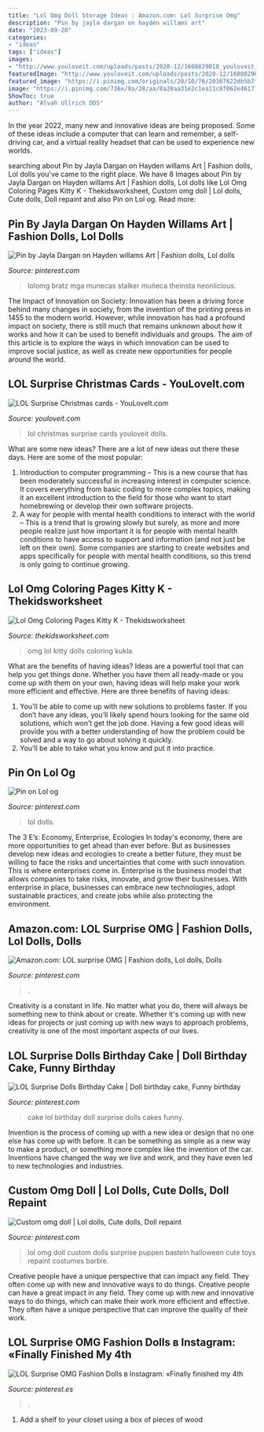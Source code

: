 ```yaml
---
title: "Lol Omg Doll Storage Ideas : Amazon.com: Lol Surprise Omg"
description: "Pin by jayla dargan on hayden willams art"
date: "2023-09-20"
categories:
- "ideas"
tags: ["ideas"]
images:
- "http://www.youloveit.com/uploads/posts/2020-12/1608829018_youloveit_com_lol_surprise_christmas_cards09.jpg"
featuredImage: "http://www.youloveit.com/uploads/posts/2020-12/1608829018_youloveit_com_lol_surprise_christmas_cards09.jpg"
featured_image: "https://i.pinimg.com/originals/20/10/76/20107622db5b7ffbf8e15fc980d6ee99.jpg"
image: "https://i.pinimg.com/736x/8a/28/aa/8a28aa31e2c1ea11c8f062e461779974.jpg"
ShowToc: true
author: "Alvah Ullrich DDS"
---
```



In the year 2022, many new and innovative ideas are being proposed. Some of these ideas include a computer that can learn and remember, a self-driving car, and a virtual reality headset that can be used to experience new worlds.

	

		
searching about Pin by Jayla Dargan on Hayden willams Art | Fashion dolls, Lol dolls you've came to the right place. We have 8 Images about Pin by Jayla Dargan on Hayden willams Art | Fashion dolls, Lol dolls like Lol Omg Coloring Pages Kitty K - Thekidsworksheet, Custom omg doll | Lol dolls, Cute dolls, Doll repaint and also Pin on Lol og. Read more:
		
    
## Pin By Jayla Dargan On Hayden Willams Art | Fashion Dolls, Lol Dolls

<img loading=lazy src="https://i.pinimg.com/736x/76/ec/41/76ec411732b2fefe8720bc2c54fcc407.jpg" onerror="this.onerror=null;this.src='https://tse4.mm.bing.net/th?id=OIP.3ap9CfvMLLMOMTilPQDLsAHaHa&amp;pid=15.1';" alt="Pin by Jayla Dargan on Hayden willams Art | Fashion dolls, Lol dolls">

_Source: pinterest.com_

>lolomg bratz mga munecas stalker muñeca theinsta neonlicious. 

	

The Impact of Innovation on Society:
Innovation has been a driving force behind many changes in society, from the invention of the printing press in 1455 to the modern world. However, while innovation has had a profound impact on society, there is still much that remains unknown about how it works and how it can be used to benefit individuals and groups. The aim of this article is to explore the ways in which innovation can be used to improve social justice, as well as create new opportunities for people around the world.

    
## LOL Surprise Christmas Cards - YouLoveIt.com

<img loading=lazy src="http://www.youloveit.com/uploads/posts/2020-12/1608829018_youloveit_com_lol_surprise_christmas_cards09.jpg" onerror="this.onerror=null;this.src='https://tse1.mm.bing.net/th?id=OIP.SJtAtnJarOqbdXsQwiEI2AHaGV&amp;pid=15.1';" alt="LOL Surprise Christmas cards - YouLoveIt.com">

_Source: youloveit.com_

>lol christmas surprise cards youloveit dolls. 

	

What are some new ideas?
There are a lot of new ideas out there these days. Here are some of the most popular: 
1) Introduction to computer programming – This is a new course that has been moderately successful in increasing interest in computer science. It covers everything from basic coding to more complex topics, making it an excellent introduction to the field for those who want to start homebrewing or develop their own software projects. 
2) A way for people with mental health conditions to interact with the world – This is a trend that is growing slowly but surely, as more and more people realize just how important it is for people with mental health conditions to have access to support and information (and not just be left on their own). Some companies are starting to create websites and apps specifically for people with mental health conditions, so this trend is only going to continue growing.

    
## Lol Omg Coloring Pages Kitty K - Thekidsworksheet

<img loading=lazy src="https://i.pinimg.com/originals/40/59/58/405958988c4ed1204e91eac05c534dbe.jpg" onerror="this.onerror=null;this.src='https://tse2.mm.bing.net/th?id=OIP.B_vH_XEoUsOG9HYCg31NcAHaMq&amp;pid=15.1';" alt="Lol Omg Coloring Pages Kitty K - Thekidsworksheet">

_Source: thekidsworksheet.com_

>omg lol kitty dolls coloring kukla. 

	

What are the benefits of having ideas?
Ideas are a powerful tool that can help you get things done. Whether you have them all ready-made or you come up with them on your own, having ideas will help make your work more efficient and effective. Here are three benefits of having ideas: 
1. You’ll be able to come up with new solutions to problems faster. If you don’t have any ideas, you’ll likely spend hours looking for the same old solutions, which won’t get the job done. Having a few good ideas will provide you with a better understanding of how the problem could be solved and a way to go about solving it quickly. 
2. You’ll be able to take what you know and put it into practice.

    
## Pin On Lol Og

<img loading=lazy src="https://i.pinimg.com/736x/98/99/76/9899766e47b3b9bba4f80e33b6e89432.jpg" onerror="this.onerror=null;this.src='https://tse1.mm.bing.net/th?id=OIP.SMOPAB5Qrk7MdUmy-jfnCAHaHb&amp;pid=15.1';" alt="Pin on Lol og">

_Source: pinterest.com_

>lol dolls. 

	

The 3 E’s: Economy, Enterprise, Ecologies
In today's economy, there are more opportunities to get ahead than ever before. But as businesses develop new ideas and ecologies to create a better future, they must be willing to face the risks and uncertainties that come with such innovation. This is where enterprises come in. Enterprise is the business model that allows companies to take risks, innovate, and grow their businesses. With enterprise in place, businesses can embrace new technologies, adopt sustainable practices, and create jobs while also protecting the environment.

    
## Amazon.com: LOL Surprise OMG | Fashion Dolls, Lol Dolls, Dolls

<img loading=lazy src="https://i.pinimg.com/736x/3f/1e/c9/3f1ec9febf564fcf7b5dca7887b92bbe.jpg" onerror="this.onerror=null;this.src='https://tse1.mm.bing.net/th?id=OIP.YfATYReNmA94BBKSn5FvUQAAAA&amp;pid=15.1';" alt="Amazon.com: LOL surprise OMG | Fashion dolls, Lol dolls, Dolls">

_Source: pinterest.com_

>. 

	

Creativity is a constant in life. No matter what you do, there will always be something new to think about or create. Whether it's coming up with new ideas for projects or just coming up with new ways to approach problems, creativity is one of the most important aspects of our lives.

    
## LOL Surprise Dolls Birthday Cake | Doll Birthday Cake, Funny Birthday

<img loading=lazy src="https://i.pinimg.com/736x/59/c4/e9/59c4e9c2a2136332abbc1f89ef4f1ce2.jpg" onerror="this.onerror=null;this.src='https://tse1.mm.bing.net/th?id=OIP.IngmVK_QJnC-bXNyeirRIQHaLb&amp;pid=15.1';" alt="LOL Surprise Dolls Birthday Cake | Doll birthday cake, Funny birthday">

_Source: pinterest.com_

>cake lol birthday doll surprise dolls cakes funny. 

	

Invention is the process of coming up with a new idea or design that no one else has come up with before. It can be something as simple as a new way to make a product, or something more complex like the invention of the car. Inventions have changed the way we live and work, and they have even led to new technologies and industries.

    
## Custom Omg Doll | Lol Dolls, Cute Dolls, Doll Repaint

<img loading=lazy src="https://i.pinimg.com/originals/20/10/76/20107622db5b7ffbf8e15fc980d6ee99.jpg" onerror="this.onerror=null;this.src='https://tse3.mm.bing.net/th?id=OIP._rxsK6kvmRR-0qF8aPJY2QHaHa&amp;pid=15.1';" alt="Custom omg doll | Lol dolls, Cute dolls, Doll repaint">

_Source: pinterest.com_

>lol omg doll custom dolls surprise puppen basteln halloween cute toys repaint costumes barbie. 

	

Creative people have a unique perspective that can impact any field. They often come up with new and innovative ways to do things.
Creative people can have a great impact in any field. They come up with new and innovative ways to do things, which can make their work more efficient and effective. They often have a unique perspective that can improve the quality of their work.

    
## LOL Surprise OMG Fashion Dolls в Instagram: «Finally Finished My 4th

<img loading=lazy src="https://i.pinimg.com/736x/8a/28/aa/8a28aa31e2c1ea11c8f062e461779974.jpg" onerror="this.onerror=null;this.src='https://tse1.mm.bing.net/th?id=OIP.MutQLLB2vEMy_ixgk2Xk7QHaHa&amp;pid=15.1';" alt="LOL Surprise OMG Fashion Dolls в Instagram: «Finally finished my 4th">

_Source: pinterest.es_

>. 

	

1. Add a shelf to your closet using a box of pieces of wood 

